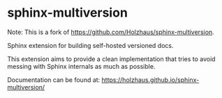 # sphinx-multiversion

Note: This is a fork of <https://github.com/Holzhaus/sphinx-multiversion>.

Sphinx extension for building self-hosted versioned docs.

This extension aims to provide a clean implementation that tries to avoid
messing with Sphinx internals as much as possible.

Documentation can be found at: https://holzhaus.github.io/sphinx-multiversion/

